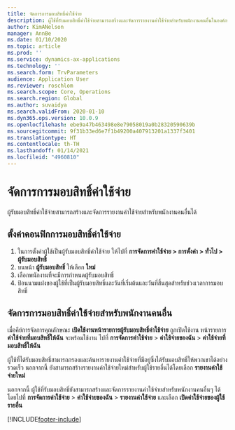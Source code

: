 ```yaml
---
title: จัดการการมอบสิทธิ์ค่าใช้จ่าย
description: ผู้ใช้ที่รับมอบสิทธิ์ค่าใช้จ่ายสามารถสร้างและจัดการรายงานค่าใช้จ่ายสำหรับพนักงานคนอื่นในองค์กรได้
author: KimANelson
manager: AnnBe
ms.date: 01/10/2020
ms.topic: article
ms.prod: ''
ms.service: dynamics-ax-applications
ms.technology: ''
ms.search.form: TrvParameters
audience: Application User
ms.reviewer: roschlom
ms.search.scope: Core, Operations
ms.search.region: Global
ms.author: suvaidya
ms.search.validFrom: 2020-01-10
ms.dyn365.ops.version: 10.0.9
ms.openlocfilehash: ebe9a47b463498e8e79058019a0b28320590639b
ms.sourcegitcommit: 9f31b33ed6e7f1b49200a407913201a1337f3401
ms.translationtype: HT
ms.contentlocale: th-TH
ms.lasthandoff: 01/14/2021
ms.locfileid: "4960810"
---
```

# <a name="manage-expense-delegation"></a>จัดการการมอบสิทธิ์ค่าใช้จ่าย

ผู้รับมอบสิทธิ์ค่าใช้จ่ายสามารถสร้างและจัดการรายงานค่าใช้จ่ายสำหรับพนักงานคนอื่นได้

## <a name="configure-expense-delegation"></a>ตั้งค่าคอนฟิกการมอบสิทธิ์ค่าใช้จ่าย

1. ในการตั้งค่าผู้ใช้เป็นผู้รับมอบสิทธิ์ค่าใช้จ่าย ให้ไปที่ **การจัดการค่าใช้จ่าย > การตั้งค่า > ทั่วไป > ผู้รับมอบสิทธิ์**
2. บนหน้า **ผู้รับมอบสิทธิ์** ให้เลือก **ใหม่**
3. เลือกพนักงานที่จะมีการกำหนดผู้รับมอบสิทธิ์ 
4. ป้อนนามแฝงของผู้ใช้ที่เป็นผู้รับมอบสิทธิ์และวันที่เริ่มต้นและวันที่สิ้นสุดสำหรับช่วงเวลาการมอบสิทธิ์

## <a name="manage-expense-delegation-for-another-employee"></a>จัดการการมอบสิทธิ์ค่าใช้จ่ายสำหรับพนักงานคนอื่น

เมื่อคีย์การจัดการคุณลักษณะ **เปิดใช้งานหน้ารายการผู้รับมอบสิทธิ์ค่าใช้จ่าย** ถูกเปิดใช้งาน หน้ารายการ **ค่าใช้จ่ายที่มอบสิทธิ์ให้ฉัน** จะพร้อมใช้งาน ไปที่ **การจัดการค่าใช้จ่าย** > **ค่าใช้จ่ายของฉัน** > **ค่าใช้จ่ายที่มอบสิทธิ์ให้ฉัน**

ผู้ใช้ที่ได้รับมอบสิทธิ์สามารถกรองและค้นหารายงานค่าใช้จ่ายที่มีอยู่ซึ่งได้รับมอบสิทธิ์ให้พวกเขาได้อย่างรวดเร็ว นอกจากนี้ ยังสามารถสร้างรายงานค่าใช้จ่ายใหม่สำหรับผู้ใช้รายอื่นได้โดยเลือก **รายงานค่าใช้จ่ายใหม่**

นอกจากนี้ ผู้ใช้ที่รับมอบสิทธิ์ยังสามารถสร้างและจัดการรายงานค่าใช้จ่ายสำหรับพนักงานคนอื่นๆ ได้โดยไปที่ **การจัดการค่าใช้จ่าย** > **ค่าใช้จ่ายของฉัน** > **รายงานค่าใช้จ่าย** และเลือก **เปิดค่าใช้จ่ายของผู้ใช้รายอื่น**


[!INCLUDE[footer-include](../includes/footer-banner.md)]